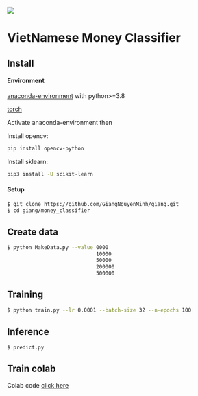 ![](https://vaytienaz.com/wp-content/uploads/2020/10/me%CC%A3%CC%82nh-gia%CC%81-tie%CC%82%CC%80n-vie%CC%A3%CC%82t-nam.jpg)
# VietNamese Money Classifier

## Install 
#### Environment
[anaconda-environment](https://www.anaconda.com/products/individual) with python>=3.8


[torch](https://pytorch.org/)


Activate anaconda-environment then


Install opencv: 
```bash
pip install opencv-python
```


Install sklearn: 
```bash
pip3 install -U scikit-learn
```
#### Setup 
```bash
$ git clone https://github.com/GiangNguyenMinh/giang.git
$ cd giang/money_classifier
```

## Create data
```bash
$ python MakeData.py --value 0000
                             10000
                             50000
                             200000
                             500000
```
## Training
```bash
$ python train.py --lr 0.0001 --batch-size 32 --n-epochs 100
```

## Inference
```bash
$ predict.py
```

## Train colab
Colab code [click here](https://colab.research.google.com/drive/15aTHA5HJFVxIv1HLv3zdQu1sqbvCsa3b)